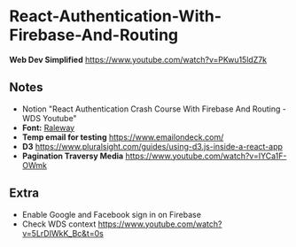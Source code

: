 # React-Authentication-With-Firebase-And-Routing
**Web Dev Simplified**
https://www.youtube.com/watch?v=PKwu15ldZ7k

## Notes
- Notion "React Authentication Crash Course With Firebase And Routing - WDS Youtube"
- **Font:** [Raleway](https://fonts.google.com/specimen/Raleway)
- **Temp email for testing** https://www.emailondeck.com/ 
- **D3** https://www.pluralsight.com/guides/using-d3.js-inside-a-react-app
- **Pagination Traversy Media** https://www.youtube.com/watch?v=IYCa1F-OWmk

## Extra
- Enable Google and Facebook sign in on Firebase
- Check WDS context https://www.youtube.com/watch?v=5LrDIWkK_Bc&t=0s